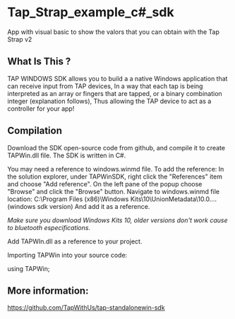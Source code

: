 # Tap_Strap_example_c#_sdk
App with visual basic to show the valors that you can obtain with the Tap Strap v2

## What Is This ?
TAP WINDOWS SDK allows you to build a a native Windows application that can receive input from TAP devices, In a way that each tap is being interpreted as an array or fingers that are tapped, or a binary combination integer (explanation follows), Thus allowing the TAP device to act as a controller for your app!

## Compilation
Download the SDK open-source code from github, and compile it to create TAPWin.dll file. The SDK is written in C#.

You may need a reference to windows.winmd file. To add the reference: In the solution explorer, under TAPWinSDK, right click the "References" item and choose "Add reference". On the left pane of the popup choose "Browse" and click the "Browse" button. Navigate to windows.winmd file location: C:\Program Files (x86)\Windows Kits\10\UnionMetadata\10.0....(windows sdk version)
And add it as a reference.

*Make sure you download Windows Kits 10, older versions don't work cause to bluetooth especifications.*

Add TAPWIn.dll as a reference to your project.

Importing TAPWin into your source code:

using TAPWin;

## More information:

https://github.com/TapWithUs/tap-standalonewin-sdk
